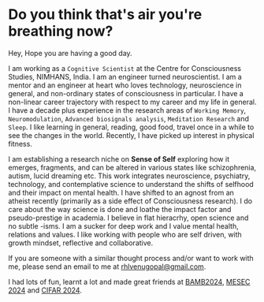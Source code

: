 # Do you think that's air you're breathing now?


Hey, Hope you are having a good day.

I am working as a `Cognitive Scientist` at the Centre for Consciousness
Studies, NIMHANS, India. I am an engineer turned neuroscientist.
I am a mentor and an engineer at heart who loves technology,
neuroscience in general, and non-ordinary states of consciousness in
particular. I have a non-linear career trajectory with respect to my
career and my life in general. I have a decade plus experience in the
research areas of `Working Memory`, `Neuromodulation`,
`Advanced biosignals analysis`, `Meditation Research` and `Sleep`. I like learning in general, reading, good food, travel once in a while
to see the changes in the world. Recently, I have picked up interest
in physical fitness.

I am establishing a research niche on **Sense of Self** exploring how
it emerges, fragments, and can be altered in various states like
schizophrenia, autism, lucid dreaming etc. This work integrates
neuroscience, psychiatry, technology, and contemplative science
to understand the shifts of selfhood and their impact on mental health.
I have shifted to an agnost from an atheist recently
(primarily as a side effect of Consciousness research).
I do care about the way science is done and loathe the impact
factor and pseudo-prestige in academia. I believe in flat hieracrhy,
  open science and no subtle -isms. I am a sucker for deep work and I value mental health, relations and values. I like working with people who are self driven, with growth mindset, reflective and collaborative.

If you are someone with a similar thought process and/or want to work with me, please send an email to me at rhlvenugopal@gmail.com.

I had lots of fun, learnt a lot and made great friends at
[BAMB2024](https://www.bambschool.org/),
[MESEC 2024](https://mesec.co/event/workshop_2024) and
[CIFAR 2024](https://cifar.ca/next-generation/cifar-neuroscience-of-consciousness-winter-school/?utm_source=twitter&utm_medium=soc&utm_campaign=winterschool22).
